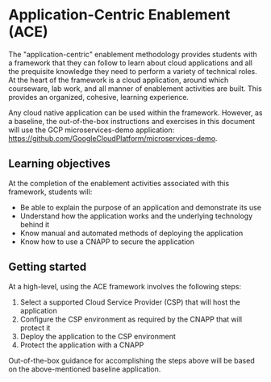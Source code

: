 # Application-Centric Enablement (ACE)

The "application-centric" enablement methodology provides students with a framework that they can follow to learn about cloud applications and all the prequisite knowledge they need to perform a variety of technical roles. At the heart of the framework is a cloud application, around which courseware, lab work, and all manner of enablement activities are built. This provides an organized, cohesive, learning experience.

Any cloud native application can be used within the framework. However, as a baseline, the out-of-the-box instructions and exercises in this document will use the GCP microservices-demo application: https://github.com/GoogleCloudPlatform/microservices-demo.

## Learning objectives

At the completion of the enablement activities associated with this framework, students will:

- Be able to explain the purpose of an application and demonstrate its use
- Understand how the application works and the underlying technology behind it
- Know manual and automated methods of deploying the application
- Know how to use a CNAPP to secure the application

## Getting started

At a high-level, using the ACE framework involves the following steps:

1. Select a supported Cloud Service Provider (CSP) that will host the application
2. Configure the CSP environment as required by the CNAPP that will protect it
3. Deploy the application to the CSP environment
4. Protect the application with a CNAPP

Out-of-the-box guidance for accomplishing the steps above will be based on the above-mentioned baseline application.

